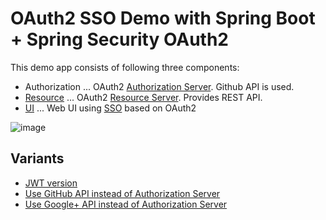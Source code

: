 # OAuth2 SSO Demo with Spring Boot + Spring Security OAuth2

This demo app consists of following three components:

* Authorization ... OAuth2 [Authorization Server](http://docs.spring.io/spring-boot/docs/current/reference/htmlsingle/#boot-features-security-oauth2-authorization-server). Github API is used.
* [Resource](resource) ... OAuth2 [Resource Server](http://docs.spring.io/spring-boot/docs/current/reference/htmlsingle/#boot-features-security-oauth2-resource-server). Provides REST API.
* [UI](ui) ... Web UI using [SSO](http://docs.spring.io/spring-boot/docs/current/reference/htmlsingle/#boot-features-security-oauth2-single-sign-on) based on OAuth2

![image](https://qiita-image-store.s3.amazonaws.com/0/1852/3be6b603-68d6-97b0-d9de-b0d07bfeca37.png)


## Variants

* [JWT version](https://github.com/making/oauth2-sso-demo/tree/jwt)
* [Use GitHub API instead of Authorization Server](https://github.com/making/oauth2-sso-demo/tree/github)
* [Use Google+ API instead of Authorization Server](https://github.com/making/oauth2-sso-demo/tree/google)